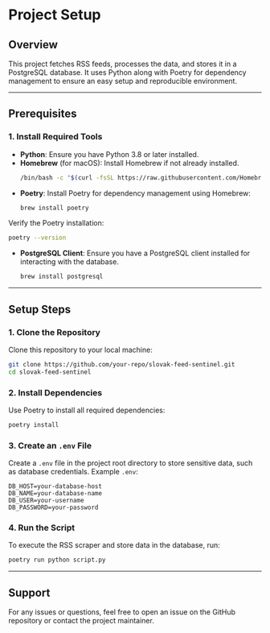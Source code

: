 # Project Setup

## Overview
This project fetches RSS feeds, processes the data, and stores it in a PostgreSQL database. It uses Python along with Poetry for dependency management to ensure an easy setup and reproducible environment.

---

## Prerequisites

### 1. Install Required Tools
- **Python**: Ensure you have Python 3.8 or later installed.
- **Homebrew** (for macOS): Install Homebrew if not already installed.
  ```bash
  /bin/bash -c "$(curl -fsSL https://raw.githubusercontent.com/Homebrew/install/HEAD/install.sh)"
  ```
- **Poetry**: Install Poetry for dependency management using Homebrew:
  ```bash
  brew install poetry
  ```

Verify the Poetry installation:
```bash
poetry --version
```

- **PostgreSQL Client**: Ensure you have a PostgreSQL client installed for interacting with the database.
  ```bash
  brew install postgresql
  ```

---

## Setup Steps

### 1. Clone the Repository
Clone this repository to your local machine:
```bash
git clone https://github.com/your-repo/slovak-feed-sentinel.git
cd slovak-feed-sentinel
```

### 2. Install Dependencies
Use Poetry to install all required dependencies:
```bash
poetry install
```

### 3. Create an `.env` File
Create a `.env` file in the project root directory to store sensitive data, such as database credentials. Example `.env`:
```env
DB_HOST=your-database-host
DB_NAME=your-database-name
DB_USER=your-username
DB_PASSWORD=your-password
```

### 4. Run the Script
To execute the RSS scraper and store data in the database, run:
```bash
poetry run python script.py
```

---

## Support
For any issues or questions, feel free to open an issue on the GitHub repository or contact the project maintainer.

